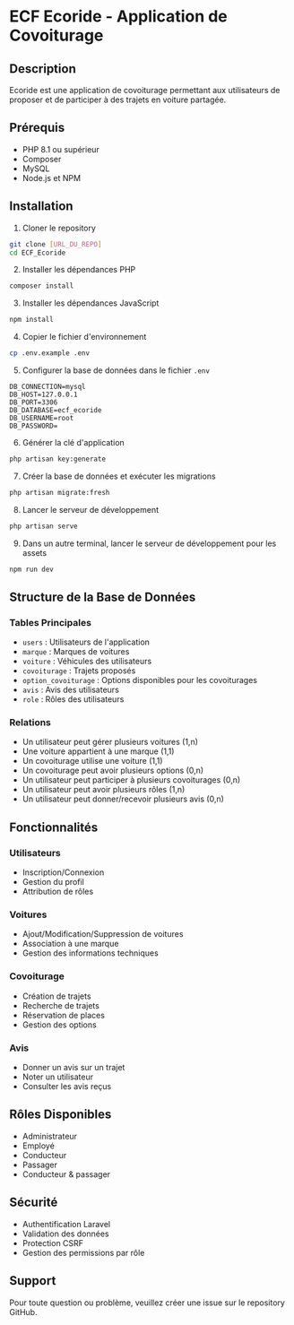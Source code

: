 # ECF Ecoride - Application de Covoiturage

## Description

Ecoride est une application de covoiturage permettant aux utilisateurs de proposer et de participer à des trajets en voiture partagée.

## Prérequis

-   PHP 8.1 ou supérieur
-   Composer
-   MySQL
-   Node.js et NPM

## Installation

1. Cloner le repository

```bash
git clone [URL_DU_REPO]
cd ECF_Ecoride
```

2. Installer les dépendances PHP

```bash
composer install
```

3. Installer les dépendances JavaScript

```bash
npm install
```

4. Copier le fichier d'environnement

```bash
cp .env.example .env
```

5. Configurer la base de données dans le fichier `.env`

```env
DB_CONNECTION=mysql
DB_HOST=127.0.0.1
DB_PORT=3306
DB_DATABASE=ecf_ecoride
DB_USERNAME=root
DB_PASSWORD=
```

6. Générer la clé d'application

```bash
php artisan key:generate
```

7. Créer la base de données et exécuter les migrations

```bash
php artisan migrate:fresh
```

8. Lancer le serveur de développement

```bash
php artisan serve
```

9. Dans un autre terminal, lancer le serveur de développement pour les assets

```bash
npm run dev
```

## Structure de la Base de Données

### Tables Principales

-   `users` : Utilisateurs de l'application
-   `marque` : Marques de voitures
-   `voiture` : Véhicules des utilisateurs
-   `covoiturage` : Trajets proposés
-   `option_covoiturage` : Options disponibles pour les covoiturages
-   `avis` : Avis des utilisateurs
-   `role` : Rôles des utilisateurs

### Relations

-   Un utilisateur peut gérer plusieurs voitures (1,n)
-   Une voiture appartient à une marque (1,1)
-   Un covoiturage utilise une voiture (1,1)
-   Un covoiturage peut avoir plusieurs options (0,n)
-   Un utilisateur peut participer à plusieurs covoiturages (0,n)
-   Un utilisateur peut avoir plusieurs rôles (1,n)
-   Un utilisateur peut donner/recevoir plusieurs avis (0,n)

## Fonctionnalités

### Utilisateurs

-   Inscription/Connexion
-   Gestion du profil
-   Attribution de rôles

### Voitures

-   Ajout/Modification/Suppression de voitures
-   Association à une marque
-   Gestion des informations techniques

### Covoiturage

-   Création de trajets
-   Recherche de trajets
-   Réservation de places
-   Gestion des options

### Avis

-   Donner un avis sur un trajet
-   Noter un utilisateur
-   Consulter les avis reçus

## Rôles Disponibles

-   Administrateur
-   Employé
-   Conducteur
-   Passager
-   Conducteur & passager

## Sécurité

-   Authentification Laravel
-   Validation des données
-   Protection CSRF
-   Gestion des permissions par rôle

## Support

Pour toute question ou problème, veuillez créer une issue sur le repository GitHub.
